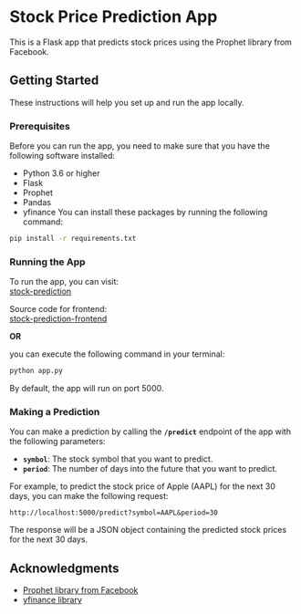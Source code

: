 # Stock Price Prediction App
This is a Flask app that predicts stock prices using the Prophet library from Facebook.

## Getting Started
These instructions will help you set up and run the app locally.

### Prerequisites
Before you can run the app, you need to make sure that you have the following software installed:

- Python 3.6 or higher
- Flask
- Prophet
- Pandas
- yfinance
You can install these packages by running the following command:

```bash
pip install -r requirements.txt
```

### Running the App
To run the app, you can visit: <br>
<a href="https://hardageri.github.io/Web-Technology-Project/" target="_blank">stock-prediction</a>

Source code for frontend: <br>
<a href="https://github.com/Hardageri/Web-Technology-Project" target="_blank">stock-prediction-frontend</a>

**OR**

you can execute the following command in your terminal:

```bash
python app.py
```

By default, the app will run on port 5000.

### Making a Prediction
You can make a prediction by calling the **`/predict`** endpoint of the app with the following parameters:

- **`symbol`**: The stock symbol that you want to predict.
- **`period`**: The number of days into the future that you want to predict.

For example, to predict the stock price of Apple (AAPL) for the next 30 days, you can make the following request:

```
http://localhost:5000/predict?symbol=AAPL&period=30
```

The response will be a JSON object containing the predicted stock prices for the next 30 days.

## Acknowledgments
- [Prophet library from Facebook](https://facebook.github.io/prophet/)
- [yfinance library](https://pypi.org/project/yfinance/)
